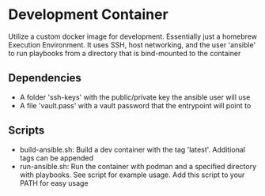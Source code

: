 # Development Container
Utilize a custom docker image for development. Essentially just a homebrew Execution Environment. It uses SSH, host networking, and the user 'ansible' to run playbooks from a  directory that is bind-mounted to the container

## Dependencies
- A folder 'ssh-keys' with the public/private key the ansible user will use
- A file 'vault.pass' with a vault password that the entrypoint will point to

## Scripts
- build-ansible.sh: Build a dev container with the tag 'latest'. Additional tags can be appended
- run-ansible.sh: Run the container with podman and a specified directory with playbooks. See script for example usage. Add this script to your PATH for easy usage

